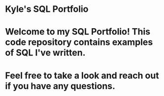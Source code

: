 # Kyle's SQL Portfolio
# Welcome to my SQL Portfolio! This code repository contains examples of SQL I've written.
# Feel free to take a look and reach out if you have any questions.
